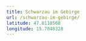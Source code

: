 ```yaml
---
title: Schwarzau im Gebirge
url: /schwarzau-im-gebirge/
latitude: 47.8118568
longitude: 15.7048328
---
```

